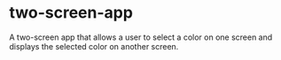 # two-screen-app
A two-screen app that allows a user to select a color on one screen and displays the selected color on another screen.
